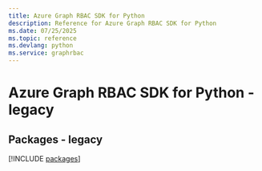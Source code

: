 ```yaml
---
title: Azure Graph RBAC SDK for Python
description: Reference for Azure Graph RBAC SDK for Python
ms.date: 07/25/2025
ms.topic: reference
ms.devlang: python
ms.service: graphrbac
---
```

# Azure Graph RBAC SDK for Python - legacy
## Packages - legacy
[!INCLUDE [packages](graph-rbac-index.md)]